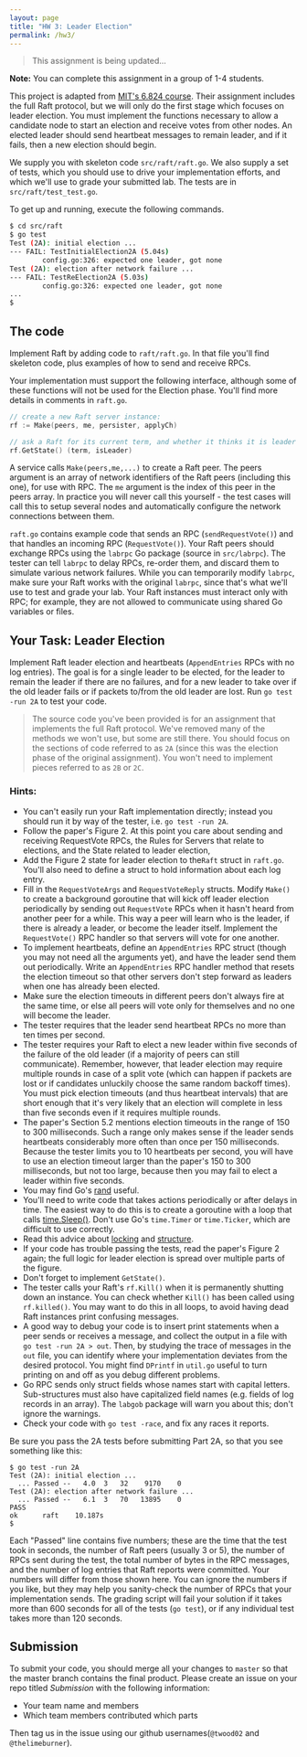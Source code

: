 ```yaml
---
layout: page
title: "HW 3: Leader Election"
permalink: /hw3/
---
```


> This assignment is being updated...

**Note:** You can complete this assignment in a group of 1-4 students.

This project is adapted from [MIT's 6.824 course](https://pdos.csail.mit.edu/6.824/index.html). Their assignment includes the full Raft protocol, but we will only do the first stage which focuses on leader election. You must implement the functions necessary to allow a candidate node to start an election and receive votes from other nodes. An elected leader should send heartbeat messages to remain leader, and if it fails, then a new election should begin.


We supply you with skeleton code `src/raft/raft.go`. We also supply a set of tests, which you should use to drive your implementation efforts, and which we'll use to grade your submitted lab. The tests are in `src/raft/test_test.go`.

To get up and running, execute the following commands. 

```bash
$ cd src/raft
$ go test
Test (2A): initial election ...
--- FAIL: TestInitialElection2A (5.04s)
        config.go:326: expected one leader, got none
Test (2A): election after network failure ...
--- FAIL: TestReElection2A (5.03s)
        config.go:326: expected one leader, got none
...
$
```

## The code
Implement Raft by adding code to `raft/raft.go`. In that file you'll find skeleton code, plus examples of how to send and receive RPCs.

Your implementation must support the following interface, although some of these functions will not be used for the Election phase. You'll find more details in comments in `raft.go`. 

```go
// create a new Raft server instance:
rf := Make(peers, me, persister, applyCh)

// ask a Raft for its current term, and whether it thinks it is leader
rf.GetState() (term, isLeader)

```

A service calls `Make(peers,me,...)` to create a Raft peer. The peers argument is an array of network identifiers of the Raft peers (including this one), for use with RPC. The `me` argument is the index of this peer in the peers array. In practice you will never call this yourself - the test cases will call this to setup several nodes and automatically configure the network connections between them.

`raft.go` contains example code that sends an RPC (`sendRequestVote()`) and that handles an incoming RPC (`RequestVote()`). Your Raft peers should exchange RPCs using the `labrpc` Go package (source in `src/labrpc`). The tester can tell `labrpc` to delay RPCs, re-order them, and discard them to simulate various network failures. While you can temporarily modify `labrpc`, make sure your Raft works with the original `labrpc`, since that's what we'll use to test and grade your lab. Your Raft instances must interact only with RPC; for example, they are not allowed to communicate using shared Go variables or files. 

## Your Task: Leader Election
Implement Raft leader election and heartbeats (`AppendEntries` RPCs with no log entries). The goal is for a single leader to be elected, for the leader to remain the leader if there are no failures, and for a new leader to take over if the old leader fails or if packets to/from the old leader are lost. Run `go test -run 2A` to test your code. 

> The source code you've been provided is for an assignment that implements the full Raft protocol. We've removed many of the methods we won't use, but some are still there. You should focus on the sections of code referred to as `2A` (since this was the election phase of the original assignment).  You won't need to implement pieces referred to as `2B` or `2C`.

### Hints:
  - You can't easily run your Raft implementation directly; instead you should run it by way of the tester, i.e. `go test -run 2A`.
  - Follow the paper's Figure 2. At this point you care about sending and receiving RequestVote RPCs, the Rules for Servers that relate to elections, and the State related to leader election,
  - Add the Figure 2 state for leader election to the`Raft` struct in `raft.go`. You'll also need to define a struct to hold information about each log entry.
  - Fill in the `RequestVoteArgs` and `RequestVoteReply` structs. Modify `Make()` to create a background goroutine that will kick off leader election periodically by sending out `RequestVote` RPCs when it hasn't heard from another peer for a while. This way a peer will learn who is the leader, if there is already a leader, or become the leader itself. Implement the `RequestVote()` RPC handler so that servers will vote for one another.
  - To implement heartbeats, define an `AppendEntries` RPC struct (though you may not need all the arguments yet), and have the leader send them out periodically. Write an `AppendEntries` RPC handler method that resets the election timeout so that other servers don't step forward as leaders when one has already been elected.
  - Make sure the election timeouts in different peers don't always fire at the same time, or else all peers will vote only for themselves and no one will become the leader.
  - The tester requires that the leader send heartbeat RPCs no more than ten times per second.
  - The tester requires your Raft to elect a new leader within five seconds of the failure of the old leader (if a majority of peers can still communicate). Remember, however, that leader election may require multiple rounds in case of a split vote (which can happen if packets are lost or if candidates unluckily choose the same random backoff times). You must pick election timeouts (and thus heartbeat intervals) that are short enough that it's very likely that an election will complete in less than five seconds even if it requires multiple rounds.
  - The paper's Section 5.2 mentions election timeouts in the range of 150 to 300 milliseconds. Such a range only makes sense if the leader sends heartbeats considerably more often than once per 150 milliseconds. Because the tester limits you to 10 heartbeats per second, you will have to use an election timeout larger than the paper's 150 to 300 milliseconds, but not too large, because then you may fail to elect a leader within five seconds.
  - You may find Go's [rand](https://golang.org/pkg/math/rand/) useful.
  - You'll need to write code that takes actions periodically or after delays in time. The easiest way to do this is to create a goroutine with a loop that calls [time.Sleep()](https://golang.org/pkg/time/#Sleep). Don't use Go's `time.Timer` or `time.Ticker`, which are difficult to use correctly.
  - Read this advice about [locking](https://pdos.csail.mit.edu/6.824/labs/raft-locking.txt) and [structure](https://pdos.csail.mit.edu/6.824/labs/raft-structure.txt).
  - If your code has trouble passing the tests, read the paper's Figure 2 again; the full logic for leader election is spread over multiple parts of the figure.
  - Don't forget to implement `GetState()`.
  - The tester calls your Raft's `rf.Kill()` when it is permanently shutting down an instance. You can check whether `Kill()` has been called using `rf.killed()`. You may want to do this in all loops, to avoid having dead Raft instances print confusing messages.
  - A good way to debug your code is to insert print statements when a peer sends or receives a message, and collect the output in a file with `go test -run 2A > out`. Then, by studying the trace of messages in the `out` file, you can identify where your implementation deviates from the desired protocol. You might find `DPrintf` in `util.go` useful to turn printing on and off as you debug different problems.
  - Go RPC sends only struct fields whose names start with capital letters. Sub-structures must also have capitalized field names (e.g. fields of log records in an array). The `labgob` package will warn you about this; don't ignore the warnings.
  - Check your code with `go test -race`, and fix any races it reports.

Be sure you pass the 2A tests before submitting Part 2A, so that you see something like this:

```
$ go test -run 2A
Test (2A): initial election ...
  ... Passed --   4.0  3   32    9170    0
Test (2A): election after network failure ...
  ... Passed --   6.1  3   70   13895    0
PASS
ok      raft    10.187s
$
```

Each "Passed" line contains five numbers; these are the time that the test took in seconds, the number of Raft peers (usually 3 or 5), the number of RPCs sent during the test, the total number of bytes in the RPC messages, and the number of log entries that Raft reports were committed. Your numbers will differ from those shown here. You can ignore the numbers if you like, but they may help you sanity-check the number of RPCs that your implementation sends. The grading script will fail your solution if it takes more than 600 seconds for all of the tests (`go test`), or if any individual test takes more than 120 seconds. 

## Submission
To submit your code, you should merge all your changes to `master` so that the master branch contains the final product. Please create an issue on your repo titled *Submission* with the following information:

  - Your team name and members
  - Which team members contributed which parts

Then tag us in the issue using our github usernames(`@twood02` and `@thelimeburner`).

